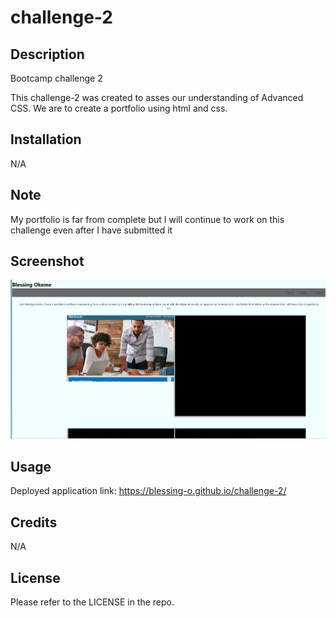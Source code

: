 # challenge-2

## Description
Bootcamp challenge 2

This challenge-2 was created to asses our understanding of Advanced CSS. We are to create a portfolio using html and css.

## Installation

N/A

## Note
My portfolio is far from complete but I will continue to work on this challenge even after I have submitted it

## Screenshot
![Alt text](<Screenshot 2023-11-14 225143.png>)

## Usage

Deployed application link: 
https://blessing-o.github.io/challenge-2/

## Credits

N/A

## License

Please refer to the LICENSE in the repo.